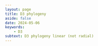 ```yaml
---
layout: page
title: D3 phylogeny
aside: false
date: 2024-05-06
keywords:
    - D3
subtext: D3 phylogeny linear (not radial)
---
```


<script setup>
import resizeContainer from "/components/resizeContainer.vue"
import PhylogeneticTreeRight from "/components/graphs/PhylogeneticTreeRight.vue";
</script>

<PhylogeneticTreeRight/>
